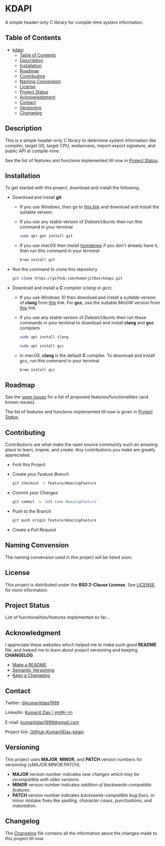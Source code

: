 # KDAPI

  A simple header-only C library for compile-time system information.

## Table of Contents

- [kdapi](#kdapi)
  - [Table of Contents](#table-of-contents)
  - [Description](#description)
  - [Installation](#installation)
  - [Roadmap](#roadmap)
  - [Contributing](#contributing)
  - [Naming Convension](#naming-convension)
  - [License](#license)
  - [Project Status](#project-status)
  - [Acknowledgment](#acknowledgment)
  - [Contact](#contact)
  - [Versioning](#versioning)
  - [Changelog](#changelog)

## Description

This is a simple header-only C library to determine system information like compiler, target OS, target CPU, endianness, import-export signature, and public API at compile-time.

See the list of features and functions implemented till now in [Project Status](#project-status).

## Installation

To get started with this project, download and install the following.

- Download and install **git**
  - If you use *Windows*, then go to [this link](https://git-scm.com/downloads) and download and install the suitable
    version.
  - If you use any stable version of *Debian/Ubuntu* then run this command in your terminal

    ```sh
    sudo apt-get install git
    ```

  - If you use *macOS* then install [homebrew](https://brew.sh/) if you don't already have it, then run this command
    in your terminal

    ```sh
    brew install git
    ```

- Run the command to clone this repository

  ```sh
  git clone https://github.com/KumarjitDas/kdapi.git
  ```

- Download and install a **C** compiler (*clang* or *gcc*)
  - If you use *Windows 10* then download and install a suitable version of **clang** from
    [this](https://releases.llvm.org/download.html) link. For **gcc**, use the suitable *MinGW* version from
    [this](http://mingw-w64.org/doku.php/download) link.
  - If you use any stable version of *Debian/Ubuntu* then run these commands in your terminal to download and install
    **clang** and **gcc** compilers

    ```sh
    sudo apt install clang
    ```

    ```sh
    sudo apt install gcc
    ```

  - In *macOS*, **clang** is the default **C** compiler. To download and install gcc, run this command in your terminal

    ```sh
    brew install gcc
    ```

## Roadmap

See the [open issues](https://github.com/KumarjitDas/kdapi/issues) for a list of proposed
features/functionalities (and known issues).

The list of features and functions implemented till now is given in [Project Status](#project-status).

## Contributing

Contributions are what make the open source community such an amazing place to learn, inspire, and create. Any
contributions you make are greatly appreciated.

- Fork this Project
- Create your *Feature Branch*

  ```sh
  git checkout -b feature/AmazingFeature
  ```

- Commit your *Changes*

  ```sh
  git commit -m 'Add some AmazingFeature'
  ```

- Push to the Branch

  ```sh
  git push origin feature/AmazingFeature
  ```

- Create a *Pull Request*

## Naming Convension

The naming convension used in this project will be listed soon.

## License

This project is distributed under the **BSD 2-Clause License**. See [LICENSE](LICENSE) for more information.

## Project Status

List of functionalities/features implemented so far...

## Acknowledgment

I appreciate these websites which helped me to make such good **README** file, and helped me to learn about project
versioning and keeping **CHANGELOG**.

- [Make a README](https://www.makeareadme.com/)
- [Semantic Versioning](https://semver.org/spec/v2.0.0.html)
- [Keep a Changelog](https://keepachangelog.com/en/1.0.0/)

## Contact

Twitter: [@kumarjitdas1999](https://twitter.com/kumarjitdas1999)

LinkedIn:
[Kumarjit Das | কুমারজিৎ দাস](https://www.linkedin.com/in/kumarjit-das/)

E-mail: [kumarjitdas1999@gmail.com](kumarjitdas1999@gmail.com)

Project link:
[GitHub-KumarjitDas-kdapi](https://github.com/KumarjitDas/kdapi)

## Versioning

This project uses **MAJOR**, **MINOR**, and **PATCH** version numbers for
versioning (v*MAJOR.MINOR.PATCH*).

- **MAJOR** version number indicates *new changes which may be incompatible with older versions*.
- **MINOR** version number indicates *addition of backwards-compatible features*.
- **PATCH** version number indicates *backwards-compatible bug fixes*, or minor mistake fixes like *spelling*,
  *character cases*, *punctuations*, and *indentation*.

## Changelog

The [Changelog](CHANGELOG.md) file contains all the information about the changes made to this project till now.
